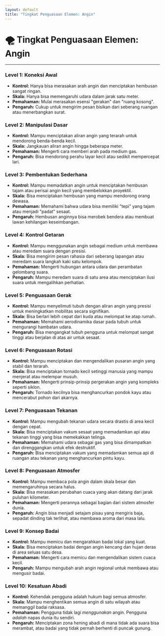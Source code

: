 ```yaml
---
layout: default
title: "Tingkat Penguasaan Elemen: Angin"
---
```

# 🌪️ Tingkat Penguasaan Elemen: Angin

---

### Level 1: Koneksi Awal
*   **Kontrol:** Hanya bisa merasakan arah angin dan menciptakan hembusan sangat ringan.
*   **Skala:** Hanya bisa memengaruhi udara dalam jarak satu meter.
*   **Pemahaman:** Mulai merasakan esensi "gerakan" dan "ruang kosong".
*   **Pengaruh:** Cukup untuk mengirim pesan bisikan dari seberang ruangan atau menerbangkan surat.

### Level 2: Manipulasi Dasar
*   **Kontrol:** Mampu menciptakan aliran angin yang terarah untuk mendorong benda-benda kecil.
*   **Skala:** Jangkauan aliran angin hingga beberapa meter.
*   **Pemahaman:** Mengerti cara memberi arah pada medium gas.
*   **Pengaruh:** Bisa mendorong perahu layar kecil atau sedikit mempercepat lari.

### Level 3: Pembentukan Sederhana
*   **Kontrol:** Mampu memadatkan angin untuk menciptakan hembusan tajam atau perisai angin kecil yang membelokkan proyektil.
*   **Skala:** Bisa menciptakan hembusan yang mampu mendorong orang dewasa.
*   **Pemahaman:** Memahami bahwa udara bisa memiliki "tepi" yang tajam atau menjadi "padat" sesaat.
*   **Pengaruh:** Hembusan anginnya bisa merobek bendera atau membuat lawan kehilangan keseimbangan.

### Level 4: Kontrol Getaran
*   **Kontrol:** Mampu menggunakan angin sebagai medium untuk membawa atau meredam suara dengan presisi.
*   **Skala:** Bisa mengirim pesan rahasia dari seberang lapangan atau meredam suara langkah kaki satu kelompok.
*   **Pemahaman:** Mengerti hubungan antara udara dan perambatan gelombang suara.
*   **Pengaruh:** Mampu meredam suara di satu area atau menciptakan ilusi suara untuk mengalihkan perhatian.

### Level 5: Penguasaan Gerak
*   **Kontrol:** Mampu menyelimuti tubuh dengan aliran angin yang presisi untuk meningkatkan mobilitas secara signifikan.
*   **Skala:** Bisa berlari lebih cepat dari kuda atau melompat ke atap rumah.
*   **Pemahaman:** Memahami aerodinamika dasar pada tubuh untuk mengurangi hambatan udara.
*   **Pengaruh:** Bisa mengangkat tubuh pengguna untuk melompat sangat tinggi atau berjalan di atas air untuk sesaat.

### Level 6: Penguasaan Rotasi
*   **Kontrol:** Mampu menciptakan dan mengendalikan pusaran angin yang stabil dan terarah.
*   **Skala:** Bisa menciptakan tornado kecil setinggi manusia yang mampu menjerat atau melempar musuh.
*   **Pemahaman:** Mengerti prinsip-prinsip pergerakan angin yang kompleks seperti siklon.
*   **Pengaruh:** Tornado kecilnya bisa menghancurkan pondok kayu atau mencerabut pohon dari akarnya.

### Level 7: Penguasaan Tekanan
*   **Kontrol:** Mampu mengubah tekanan udara secara drastis di area kecil dengan cepat.
*   **Skala:** Bisa menciptakan vakum sesaat yang memadamkan api atau tekanan tinggi yang bisa memekakkan telinga.
*   **Pemahaman:** Memahami udara sebagai gas yang bisa dimampatkan dan direnggangkan untuk efek destruktif.
*   **Pengaruh:** Bisa menciptakan vakum yang memadamkan semua api di ruangan atau tekanan yang menghancurkan pintu kayu.

### Level 8: Penguasaan Atmosfer
*   **Kontrol:** Mampu membaca pola angin dalam skala besar dan memengaruhinya secara halus.
*   **Skala:** Bisa merasakan perubahan cuaca yang akan datang dari jarak puluhan kilometer.
*   **Pemahaman:** Mengerti perannya sebagai bagian dari sistem atmosfer dunia.
*   **Pengaruh:** Angin bisa menjadi setajam pisau yang mengiris baja, sepadat dinding tak terlihat, atau membawa aroma dari masa lalu.

### Level 9: Konsep Badai
*   **Kontrol:** Mampu memicu dan mengarahkan badai lokal yang kuat.
*   **Skala:** Bisa menciptakan badai dengan angin kencang dan hujan deras di area seluas satu desa.
*   **Pemahaman:** Mengerti cara memicu dan mengendalikan sistem cuaca kecil.
*   **Pengaruh:** Mampu mengubah arah angin regional untuk membawa atau mengusir badai.

### Level 10: Kesatuan Abadi
*   **Kontrol:** Kehendak pengguna adalah hukum bagi semua atmosfer.
*   **Skala:** Mampu menghentikan semua angin di satu wilayah atau memanggil badai raksasa.
*   **Pemahaman:** Pengguna tidak lagi *menggunakan* angin. Pengguna *adalah* napas dunia itu sendiri.
*   **Pengaruh:** Menciptakan zona hening abadi di mana tidak ada suara bisa merambat, atau badai yang tidak pernah berhenti di puncak gunung.
